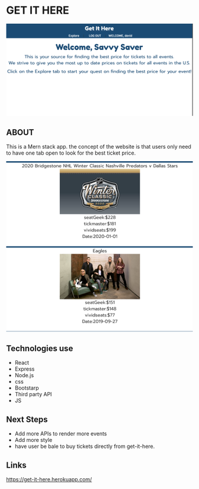 # GET IT HERE
![Alt text](/snapshots/welcome.png)

## ABOUT 

This is a Mern stack app. the concept of the website is that users only need to have one tab open to look for the best ticket price.

![explore](/snapshots/explore.png)

## Technologies use 

* React
* Express
* Node.js
* css 
* Bootstarp
* Third party API 
* JS

## Next Steps 
* Add more APIs to render  more events 
* Add more style 
* have user be bale to buy tickets directly from get-it-here.

## Links 
https://get-it-here.herokuapp.com/ 

